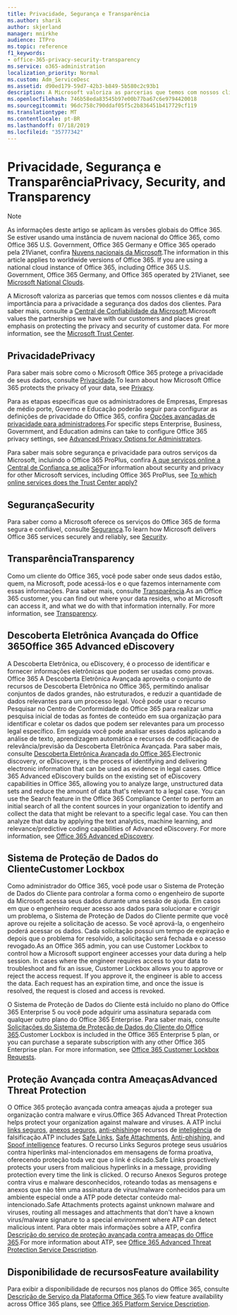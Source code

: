 ```yaml
---
title: Privacidade, Segurança e Transparência
ms.author: sharik
author: skjerland
manager: mnirkhe
audience: ITPro
ms.topic: reference
f1_keywords:
- office-365-privacy-security-transparency
ms.service: o365-administration
localization_priority: Normal
ms.custom: Adm_ServiceDesc
ms.assetid: d90ed179-59d7-42b3-b849-5b580c2c93b1
description: A Microsoft valoriza as parcerias que temos com nossos clientes e dá muita importância para a privacidade a segurança dos dados dos clientes. Para saber mais, consulte a Central de Confiabilidade da Microsoft.
ms.openlocfilehash: 746b58eda83545b97e00b77ba67c6e9794420018
ms.sourcegitcommit: 96dc758c790ddaf05f5c2b836451b417729cf119
ms.translationtype: MT
ms.contentlocale: pt-BR
ms.lasthandoff: 07/18/2019
ms.locfileid: "35777342"
---
```

# <a name="privacy-security-and-transparency"></a><span data-ttu-id="aa347-104">Privacidade, Segurança e Transparência</span><span class="sxs-lookup"><span data-stu-id="aa347-104">Privacy, Security, and Transparency</span></span>

> [!NOTE]
> <span data-ttu-id="aa347-p102">As informações deste artigo se aplicam às versões globais do Office 365. Se estiver usando uma instância de nuvem nacional do Office 365, como Office 365 U.S. Government, Office 365 Germany e Office 365 operado pela 21Vianet, confira [Nuvens nacionais da Microsoft](https://go.microsoft.com/fwlink/?linkid=841582).</span><span class="sxs-lookup"><span data-stu-id="aa347-p102">The information in this article applies to worldwide versions of Office 365. If you are using a national cloud instance of Office 365, including Office 365 U.S. Government, Office 365 Germany, and Office 365 operated by 21Vianet, see [Microsoft National Clouds](https://go.microsoft.com/fwlink/?linkid=841582).</span></span> 
  
<span data-ttu-id="aa347-p103">A Microsoft valoriza as parcerias que temos com nossos clientes e dá muita importância para a privacidade a segurança dos dados dos clientes. Para saber mais, consulte a [Central de Confiabilidade da Microsoft](http://go.microsoft.com/fwlink/?LinkID=717951&amp;clcid=0x409).</span><span class="sxs-lookup"><span data-stu-id="aa347-p103">Microsoft values the partnerships we have with our customers and places great emphasis on protecting the privacy and security of customer data. For more information, see the [Microsoft Trust Center](http://go.microsoft.com/fwlink/?LinkID=717951&amp;clcid=0x409).</span></span>
  
## <a name="privacy"></a><span data-ttu-id="aa347-109">Privacidade</span><span class="sxs-lookup"><span data-stu-id="aa347-109">Privacy</span></span>

<span data-ttu-id="aa347-110">Para saber mais sobre como o Microsoft Office 365 protege a privacidade de seus dados, consulte [Privacidade](http://go.microsoft.com/fwlink/?LinkID=717953&amp;clcid=0x409).</span><span class="sxs-lookup"><span data-stu-id="aa347-110">To learn about how Microsoft Office 365 protects the privacy of your data, see [Privacy](http://go.microsoft.com/fwlink/?LinkID=717953&amp;clcid=0x409).</span></span> 
  
<span data-ttu-id="aa347-111">Para as etapas específicas que os administradores de Empresas, Empresas de médio porte, Governo e Educação poderão seguir para configurar as definições de privacidade do Office 365, confira [Opções avançadas de privacidade para administradores](https://go.microsoft.com/fwlink/p/?LinkID=285202).</span><span class="sxs-lookup"><span data-stu-id="aa347-111">For specific steps Enterprise, Business, Government, and Education admins can take to configure Office 365 privacy settings, see [Advanced Privacy Options for Administrators](https://go.microsoft.com/fwlink/p/?LinkID=285202).</span></span>
  
<span data-ttu-id="aa347-112">Para saber mais sobre segurança e privacidade para outros serviços da Microsoft, incluindo o Office 365 ProPlus, confira [A que serviços online a Central de Confiança se aplica?](https://www.microsoft.com/trustcenter/default.aspx)</span><span class="sxs-lookup"><span data-stu-id="aa347-112">For information about security and privacy for other Microsoft services, including Office 365 ProPlus, see [To which online services does the Trust Center apply?](https://www.microsoft.com/trustcenter/default.aspx)</span></span>
  
## <a name="security"></a><span data-ttu-id="aa347-113">Segurança</span><span class="sxs-lookup"><span data-stu-id="aa347-113">Security</span></span>

<span data-ttu-id="aa347-114">Para saber como a Microsoft oferece os serviços do Office 365 de forma segura e confiável, consulte [Segurança](http://go.microsoft.com/fwlink/?LinkID=717954&amp;clcid=0x409).</span><span class="sxs-lookup"><span data-stu-id="aa347-114">To learn how Microsoft delivers Office 365 services securely and reliably, see [Security](http://go.microsoft.com/fwlink/?LinkID=717954&amp;clcid=0x409).</span></span>
  
## <a name="transparency"></a><span data-ttu-id="aa347-115">Transparência</span><span class="sxs-lookup"><span data-stu-id="aa347-115">Transparency</span></span>

<span data-ttu-id="aa347-p104">Como um cliente do Office 365, você pode saber onde seus dados estão, quem, na Microsoft, pode acessá-los e o que fazemos internamente com essas informações. Para saber mais, consulte [Transparência](http://go.microsoft.com/fwlink/?LinkID=717955&amp;clcid=0x409).</span><span class="sxs-lookup"><span data-stu-id="aa347-p104">As an Office 365 customer, you can find out where your data resides, who at Microsoft can access it, and what we do with that information internally. For more information, see [Transparency](http://go.microsoft.com/fwlink/?LinkID=717955&amp;clcid=0x409).</span></span>
  
## <a name="office-365-advanced-ediscovery"></a><span data-ttu-id="aa347-118">Descoberta Eletrônica Avançada do Office 365</span><span class="sxs-lookup"><span data-stu-id="aa347-118">Office 365 Advanced eDiscovery</span></span>

<span data-ttu-id="aa347-p105">A Descoberta Eletrônica, ou eDiscovery, é o processo de identificar e fornecer informações eletrônicas que podem ser usadas como provas. Office 365 A Descoberta Eletrônica Avançada aproveita o conjunto de recursos de Descoberta Eletrônica no Office 365, permitindo analisar conjuntos de dados grandes, não estruturados, e reduzir a quantidade de dados relevantes para um processo legal. Você pode usar o recurso Pesquisar no Centro de Conformidade do Office 365 para realizar uma pesquisa inicial de todas as fontes de conteúdo em sua organização para identificar e coletar os dados que podem ser relevantes para um processo legal específico. Em seguida você pode analisar esses dados aplicando a análise de texto, aprendizagem automática e recursos de codificação de relevância/previsão da Descoberta Eletrônica Avançada. Para saber mais, consulte [Descoberta Eletrônica Avançada do Office 365](http://go.microsoft.com/fwlink/?LinkID=717971&amp;clcid=0x409).</span><span class="sxs-lookup"><span data-stu-id="aa347-p105">Electronic discovery, or eDiscovery, is the process of identifying and delivering electronic information that can be used as evidence in legal cases. Office 365 Advanced eDiscovery builds on the existing set of eDiscovery capabilities in Office 365, allowing you to analyze large, unstructured data sets and reduce the amount of data that's relevant to a legal case. You can use the Search feature in the Office 365 Compliance Center to perform an initial search of all the content sources in your organization to identify and collect the data that might be relevant to a specific legal case. You can then analyze that data by applying the text analytics, machine learning, and relevance/predictive coding capabilities of Advanced eDiscovery. For more information, see [Office 365 Advanced eDiscovery](http://go.microsoft.com/fwlink/?LinkID=717971&amp;clcid=0x409).</span></span>
  
## <a name="customer-lockbox"></a><span data-ttu-id="aa347-124">Sistema de Proteção de Dados do Cliente</span><span class="sxs-lookup"><span data-stu-id="aa347-124">Customer Lockbox</span></span>

<span data-ttu-id="aa347-p106">Como administrador do Office 365, você pode usar o Sistema de Proteção de Dados do Cliente para controlar a forma como o engenheiro de suporte da Microsoft acessa seus dados durante uma sessão de ajuda. Em casos em que o engenheiro requer acesso aos dados para solucionar e corrigir um problema, o Sistema de Proteção de Dados do Cliente permite que você aprove ou rejeite a solicitação de acesso. Se você aprová-la, o engenheiro poderá acessar os dados. Cada solicitação possui um tempo de expiração e depois que o problema for resolvido, a solicitação será fechada e o acesso revogado.</span><span class="sxs-lookup"><span data-stu-id="aa347-p106">As an Office 365 admin, you can use Customer Lockbox to control how a Microsoft support engineer accesses your data during a help session. In cases where the engineer requires access to your data to troubleshoot and fix an issue, Customer Lockbox allows you to approve or reject the access request. If you approve it, the engineer is able to access the data. Each request has an expiration time, and once the issue is resolved, the request is closed and access is revoked.</span></span>
  
<span data-ttu-id="aa347-p107">O Sistema de Proteção de Dados do Cliente está incluído no plano do Office 365 Enterprise 5 ou você pode adquirir uma assinatura separada com qualquer outro plano do Office 365 Enterprise. Para saber mais, consulte [Solicitações do Sistema de Proteção de Dados do Cliente do Office 365](http://go.microsoft.com/fwlink/?LinkID=717969&amp;clcid=0x409).</span><span class="sxs-lookup"><span data-stu-id="aa347-p107">Customer Lockbox is included in the Office 365 Enterprise 5 plan, or you can purchase a separate subscription with any other Office 365 Enterprise plan. For more information, see [Office 365 Customer Lockbox Requests](http://go.microsoft.com/fwlink/?LinkID=717969&amp;clcid=0x409).</span></span>
  
## <a name="advanced-threat-protection"></a><span data-ttu-id="aa347-131">Proteção Avançada contra Ameaças</span><span class="sxs-lookup"><span data-stu-id="aa347-131">Advanced Threat Protection</span></span>

<span data-ttu-id="aa347-132">O Office 365 proteção avançada contra ameaças ajuda a proteger sua organização contra malware e vírus.</span><span class="sxs-lookup"><span data-stu-id="aa347-132">Office 365 Advanced Threat Protection helps protect your organization against malware and viruses.</span></span> <span data-ttu-id="aa347-133">A ATP inclui [links seguros](https://docs.microsoft.com/office365/securitycompliance/atp-safe-links), [anexos seguros](https://docs.microsoft.com/office365/securitycompliance/atp-safe-attachments), [anti-phishing](https://docs.microsoft.com/office365/securitycompliance/atp-anti-phishing)e recursos de [inteligência](https://docs.microsoft.com/office365/securitycompliance/learn-about-spoof-intelligence) de falsificação.</span><span class="sxs-lookup"><span data-stu-id="aa347-133">ATP includes [Safe Links](https://docs.microsoft.com/office365/securitycompliance/atp-safe-links), [Safe Attachments](https://docs.microsoft.com/office365/securitycompliance/atp-safe-attachments), [Anti-phishing](https://docs.microsoft.com/office365/securitycompliance/atp-anti-phishing), and [Spoof intelligence](https://docs.microsoft.com/office365/securitycompliance/learn-about-spoof-intelligence) features.</span></span> <span data-ttu-id="aa347-134">O recurso Links Seguros protege seus usuários contra hiperlinks mal-intencionados em mensagens de forma proativa, oferecendo proteção toda vez que o link é clicado.</span><span class="sxs-lookup"><span data-stu-id="aa347-134">Safe Links proactively protects your users from malicious hyperlinks in a message, providing protection every time the link is clicked.</span></span> <span data-ttu-id="aa347-135">O recurso Anexos Seguros protege contra vírus e malware desconhecidos, roteando todas as mensagens e anexos que não têm uma assinatura de vírus/malware conhecidos para um ambiente especial onde a ATP pode detectar conteúdo mal-intencionado.</span><span class="sxs-lookup"><span data-stu-id="aa347-135">Safe Attachments protects against unknown malware and viruses, routing all messages and attachments that don't have a known virus/malware signature to a special environment where ATP can detect malicious intent.</span></span> <span data-ttu-id="aa347-136">Para obter mais informações sobre a ATP, confira [Descrição do serviço de proteção avançada contra ameaças do Office 365](../office-365-advanced-threat-protection-service-description.md).</span><span class="sxs-lookup"><span data-stu-id="aa347-136">For more information about ATP, see [Office 365 Advanced Threat Protection Service Description](../office-365-advanced-threat-protection-service-description.md).</span></span>
  
## <a name="feature-availability"></a><span data-ttu-id="aa347-137">Disponibilidade de recursos</span><span class="sxs-lookup"><span data-stu-id="aa347-137">Feature availability</span></span>

<span data-ttu-id="aa347-138">Para exibir a disponibilidade de recursos nos planos do Office 365, consulte [Descrição de Serviço da Plataforma Office 365](https://technet.microsoft.com/library/office-365-platform-service-description.aspx).</span><span class="sxs-lookup"><span data-stu-id="aa347-138">To view feature availability across Office 365 plans, see [Office 365 Platform Service Description](https://technet.microsoft.com/library/office-365-platform-service-description.aspx).</span></span>
  


